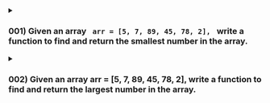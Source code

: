<details><summary> <h3> 001) Given an array <code> arr = [5, 7, 89, 45, 78, 2], </code> write a function to find and return the smallest number in the array. </h3>  </summary>
  
  <small>
     
    arr = [5, 7, 89, 45, 78, 2, 8]
    function fun(arr){
    let b  =  Infinity
    for(let d of arr){
         if(d < b){
             b = d
         }
    }
    
    return b
     }
    console.log(fun(arr))
  </small>
</details>


<details>
  <summary> <h3> 002) Given an array arr = [5, 7, 89, 45, 78, 2], write a function to find and return the largest number in the array. </h3> </summary>
</details>
